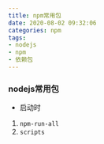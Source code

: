 ```yaml
---
title: npm常用包
date: 2020-08-02 09:32:06
categories: npm
tags: 
- nodejs
- npm
- 依赖包
---
```



### nodejs常用包

* 启动时
1. `npm-run-all` 
2. `scripts` 